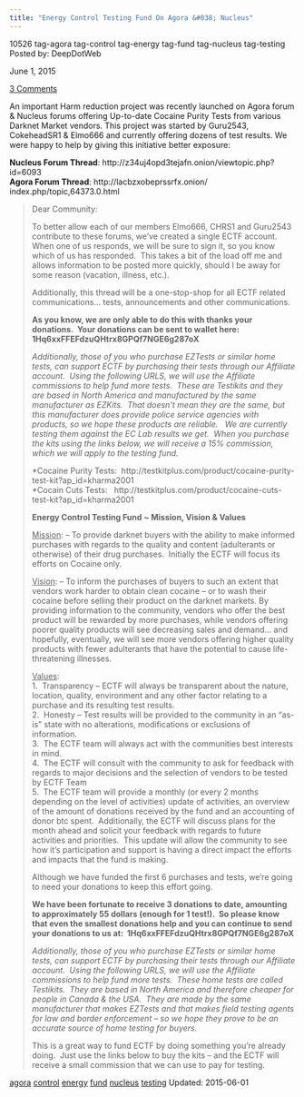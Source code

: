 ```yaml
---
title: "Energy Control Testing Fund On Agora &#038; Nucleus"
---
```


10526 tag-agora tag-control tag-energy tag-fund tag-nucleus tag-testing
Posted by: DeepDotWeb 

<span>June 1, 2015</span>

<span><a href="/2015/06/01/energy-control-testing-fund-on-agora-nucleus/#comments">3 Comments</a></span>
</p>

<p>An important Harm reduction project was recently launched on Agora forum &amp; Nucleus forums offering Up-to-date Cocaine Purity Tests from various Darknet Market vendors. This project was started by Guru2543, CokeheadSR1 &amp; Elmo666 and currently offering dozens of test results. We were happy to help by giving this initiative better exposure:</p>
<p><strong>Nucleus Forum Thread</strong>: http://z34uj4opd3tejafn.onion/viewtopic.php?id=6093<br />
<strong>Agora Forum Thread</strong>: http://lacbzxobeprssrfx.onion/<wbr />index.php/topic,64373.0.html</p>
<blockquote><p>Dear Community:</p>
<p>To better allow each of our members Elmo666, CHRS1 and Guru2543 contribute to these forums, we&#8217;ve created a single ECTF account.  When one of us responds, we will be sure to sign it, so you know which of us has responded.  This takes a bit of the load off me and allows information to be posted more quickly, should I be away for some reason (vacation, illness, etc.).</p>
<p>Additionally, this thread will be a one-stop-shop for all ECTF related communications&#8230; tests, announcements and other communications.</p>
<p><strong>As you know, we are only able to do this with thanks your donations.  Your donations can be sent to wallet here:  1Hq6xxFFEFdzuQHtrx8GPQf7NGE6g287oX </strong></p>
<p><em>Additionally, those of you who purchase EZTests or similar home tests, can support ECTF by purchasing their tests through our Affiliate account.  Using the following URLS, we will use the Affiliate commissions to help fund more tests.  These are Testikits and they are based in North America and manufactured by the same manufacturer as EZKits.  That doesn&#8217;t mean they are the same, but this manufacturer does provide police service agencies with products, so we hope these products are reliable.   We are currently testing them against the EC Lab results we get.  When you purchase the kits using the links below, we will receive a 15% commission, which we will apply to the testing fund.</em></p>
<p>*Cocaine Purity Tests:  http://testkitplus.com/product/cocaine-purity-test-kit?ap_id=kharma2001<br />
    *Cocain Cuts Tests:   http://testkitplus.com/product/cocaine-cuts-test-kit?ap_id=kharma2001</p>
<p><span class="bbc_u"><strong>Energy Control Testing Fund ~ Mission, Vision &amp; Values</strong></span></p>
<p><span class="bbc_u"><span style="text-decoration: underline;">Mission</span>:</span> – To provide darknet buyers with the ability to make informed purchases with regards to the quality and content (adulterants or otherwise) of their drug purchases.  Initially the ECTF will focus its efforts on Cocaine only.</p>
<p><span class="bbc_u"><span style="text-decoration: underline;">Vision</span>:</span> &#8211; To inform the purchases of buyers to such an extent that vendors work harder to obtain clean cocaine – or to wash their cocaine before selling their product on the darknet markets. By providing information to the community, vendors who offer the best product will be rewarded by more purchases, while vendors offering poorer quality products will see decreasing sales and demand&#8230; and hopefully, eventually, we will see more vendors offering higher quality products with fewer adulterants that have the potential to cause life-threatening illnesses.</p>
<p><span class="bbc_u"><span style="text-decoration: underline;">Values</span>:</span><br />
    1.  Transparency – ECTF will always be transparent about the nature, location, quality, environment and any other factor relating to a purchase and its resulting test results.<br />
    2.  Honesty – Test results will be provided to the community in an “as-is” state with no alterations, modifications or exclusions of information.<br />
    3.  The ECTF team will always act with the communities best interests in mind.<br />
    4.  The ECTF will consult with the community to ask for feedback with regards to major decisions and the selection of vendors to be tested by ECTF Team<br />
    5.  The ECTF team will provide a monthly (or every 2 months depending on the level of activities) update of activities, an overview of the amount of donations received by the fund and an accounting of donor btc spent.  Additionally, the ECTF will discuss plans for the month ahead and solicit your feedback with regards to future activities and priorities.  This update will allow the community to see how it’s participation and support is having a direct impact the efforts and impacts that the fund is making.</p>
<p>Although we have funded the first 6 purchases and tests, we&#8217;re going to need your donations to keep this effort going.</p>
<p><strong>We have been fortunate to receive 3 donations to date, amounting to approximately 55 dollars (enough for 1 test!).  So please know that even the smallest donations help and you can continue to send your donations to us at:  1Hq6xxFFEFdzuQHtrx8GPQf7NGE6g287oX</strong></p>
<p><em><span class="bbc_u">Additionally, those of you who purchase EZTests or similar home tests, can support ECTF by purchasing their tests through our Affiliate account.  Using the following URLS, we will use the Affiliate commissions to help fund more tests.  These home tests are called Testikits.  They are based in North America and therefore cheaper for people in Canada &amp; the USA.  They are made by the same manufacturer that makes EZTests and that makes field testing agents for law and border enforcement &#8211; so we hope they prove to be an accurate source of home testing for buyers.</span></em></p>
<p>This is a great way to fund ECTF by doing something you&#8217;re already doing.  Just use the links below to buy the kits &#8211; and the ECTF will receive a small commission that we can use to pay for testing.</p></blockquote>
</div>
<a href="/tag/agora/" rel="tag">agora</a> <a href="/tag/control/" rel="tag">control</a> <a href="/tag/energy/" rel="tag">energy</a> <a href="/tag/fund/" rel="tag">fund</a> <a href="/tag/nucleus/" rel="tag">nucleus</a> <a href="/tag/testing/" rel="tag">testing</a></span> 
Updated: 2015-06-01

    
